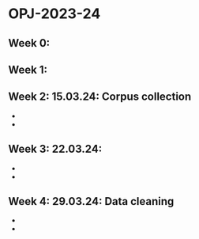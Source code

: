 # OPJ-2023-24
## Week 0: 
## Week 1: 
## Week 2: 15.03.24: Corpus collection 
-
-
## Week 3: 22.03.24:  
-
-
## Week 4: 29.03.24: Data cleaning  
-
-
